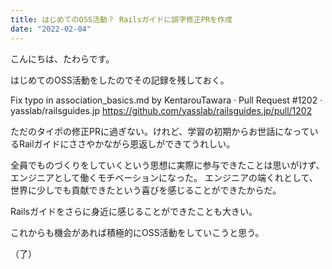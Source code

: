```yaml
---
title: はじめてのOSS活動？ Railsガイドに誤字修正PRを作成
date: "2022-02-04"
---
```


こんにちは、たわらです。

はじめてのOSS活動をしたのでその記録を残しておく。

Fix typo in association_basics.md by KentarouTawara · Pull Request #1202 · yasslab/railsguides.jp
https://github.com/yasslab/railsguides.jp/pull/1202

ただのタイポの修正PRに過ぎない。けれど、学習の初期からお世話になっているRailガイドにささやかながら恩返しができてうれしい。

全員でものづくりをしていくという思想に実際に参与できたことは思いがけず、エンジニアとして働くモチベーションになった。
エンジニアの端くれとして、世界に少しでも貢献できたという喜びを感じることができたからだ。

Railsガイドをさらに身近に感じることができたことも大きい。

これからも機会があれば積極的にOSS活動をしていこうと思う。

（了）
